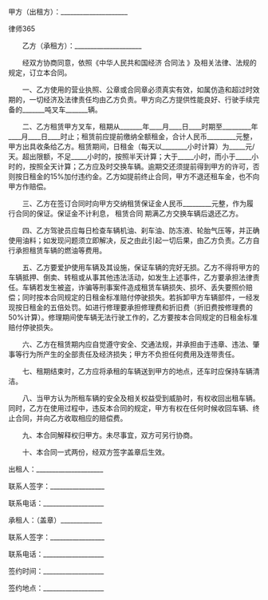 
 


甲方（出租方）：_____________________




 
律师365






　　乙方（承租方）：_____________________




　　经双方协商同意，依照《中华人民共和国经济
合同法
》及相关法律、法规的规定，订立本合同。


　　一、乙方使用的营业执照、公章或合同章必须真实有效，如属仿造和超过时效期的，一切经济及法律责任均由乙方负责。甲方向乙方提供性能良好、行驶手续完备的_______吨叉车_______辆。


　　二、乙方租赁甲方叉车，租期从_______年____月____日____时期至_________年____月____日____时止；租赁前应提前缴纳全额租金，合计人民币_________元整，甲方出具收条给乙方。租赁期间，日租金（每天以________小时计算）为_____元/天。超出限额，不足_____小时的，按照半天计算；大于_____小时，而小于_____小时的，按照全天计算；乙方应及时交换车辆。逾期交还须提前得到甲方的许可，否则按日租金的15%加付违约金。乙方如提前终止合同，甲方不退还租车金，也不向甲方作赔偿。


　　三、乙方在签订合同时向甲方交纳租赁保证金人民币_________元整，作为履行合同的保证。保证金不计利息，
租赁合同
期满乙方交换车辆后退还乙方。


　　四、乙方驾驶员应每日检查车辆机油、刹车油、防冻液、轮胎气压等，并正确使用油料；如发现问题须立即解决，反之由此引起一切后果，由乙方负责。乙方自行承担租赁车辆的燃油等费用。


　　五、乙方要爱护使用车辆及其设施，保证车辆的完好无损。乙方不得将甲方的车辆抵押、倒卖、转租或从事其他违法活动，如发生上述事件，乙方要承担法律责任。车辆若发生被盗，诈骗等刑事案件造成租赁车辆损失、损坏、丢失要照价赔偿；同时按本合同规定的日租金标准赔付停驶损失。若拆卸甲方车辆部件，一经发现按日租金的五倍处罚。如进行修理要承担修理费和折旧费（折旧费按修理费的50%计算）。修理期间使车辆无法行驶工作的，乙方要按本合同规定的日租金标准赔付停驶损失。


　　六、乙方在租赁期内应自觉遵守安全、交通法规，并承担由于违章、违法、肇事等行为所产生的全部责任及经济损失；甲方不负担任何费用及连带责任。


　　七、租期结束时，乙方应将承租的车辆送到甲方的地点，还车时应保持车辆清洁。


　　八、当甲方认为所租车辆的安全及相关权益受到威胁时，有权收回出租车辆。同时，乙方在使用过程中，违反本合同的规定，甲方有权在任何时候收回车辆、终止合同，并向乙方收取相应的赔偿费。


　　九、本合同解释权归甲方。未尽事宜，双方可另行协商。


　　十、本合同一式两份，经双方签字盖章后生效。


 



 出租人：_____________________
 
联系人签字：_________________
 
联系电话：___________________
 


 

  承租人：（盖章）_____________
  
联系人签字：_________________
  
联系电话：___________________
  


  

   签约时间：___________________
   
签约地点：___________________
   

 
   

 
   
 
    
 
    
 
     


     
 

     


     


     
 
 
    
 
   
 
  

 


